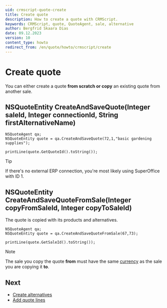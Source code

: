 ```yaml
---
uid: crmscript-quote-create
title: Create quote
description: How to create a quote with CRMScript.
keywords: CRMScript, quote, QuoteAgent, sale, alternative
author: Bergfrid Skaara Dias
date: 09.12.2023
version: 10
content_type: howto
redirect_from: /en/quote/howto/crmscript/create
---
```


# Create quote

You can either create a quote **from scratch or copy** an existing quote from another sale.

<!-- markdownlint-disable-next-line MD013 -->
## NSQuoteEntity CreateAndSaveQuote(Integer saleId, Integer connectionId, String firstAlternativeName)

```crmscript!
NSQuoteAgent qa;
NSQuoteEntity quote = qa.CreateAndSaveQuote(72,1,"basic gardening supplies");

printLine(quote.GetQuoteId().toString());
```

> [!TIP]
> If there's no external ERP connection, you're most likely using SuperOffice with ID 1.

## NSQuoteEntity CreateAndSaveQuoteFromSale(Integer copyFromSaleId, Integer copyToSaleId)

 The quote is copied with its products and alternatives.

```crmscript!
NSQuoteAgent qa;
NSQuoteEntity quote = qa.CreateAndSaveQuoteFromSale(67,73);

printLine(quote.GetSaleId().toString());
```

> [!NOTE]
> The sale you copy the quote **from** must have the same [currency][3] as the sale you are copying it **to**.

## Next

* [Create alternatives][1]
* [Add quote lines][2]

<!-- Referenced links -->
[1]: add-alternative.md
[2]: add-quote-line.md
[3]: ../../../../sale/dev/index.md#currency
